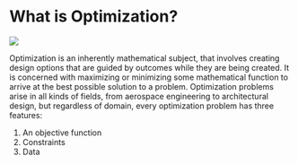 # What is Optimization?

![](../../.gitbook/assets/whatisoptimization.png)

Optimization is an inherently mathematical subject, that involves creating design options that are guided by outcomes while they are being created. It is concerned with maximizing or minimizing some mathematical function to arrive at the best possible solution to a problem. Optimization problems arise in all kinds of fields, from aerospace engineering to architectural design, but regardless of domain, every optimization problem has three features:

1. An objective function 
2. Constraints 
3. Data

